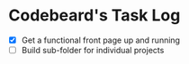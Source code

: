 # Codebeard's Task Log

- [x] Get a functional front page up and running
- [ ] Build sub-folder for individual projects
